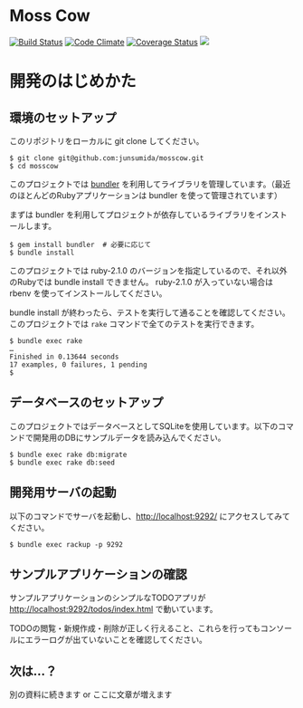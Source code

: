 Moss Cow
=====================
[![Build Status](https://travis-ci.org/junsumida/mosscow.png?branch=master)](https://travis-ci.org/junsumida/mosscow)
[![Code Climate](https://codeclimate.com/github/junsumida/mosscow.png)](https://codeclimate.com/github/junsumida/mosscow)
[![Coverage Status](https://coveralls.io/repos/junsumida/mosscow/badge.png?branch=master)](https://coveralls.io/r/junsumida/mosscow?branch=master)
![](http://1funny.com/wp-content/uploads/2012/05/moscow.jpg)

# 開発のはじめかた

## 環境のセットアップ
このリポジトリをローカルに git clone してください。

```
$ git clone git@github.com:junsumida/mosscow.git
$ cd mosscow
```

このプロジェクトでは [bundler](http://bundler.io/) を利用してライブラリを管理しています。（最近のほとんどのRubyアプリケーションは bundler を使って管理されています）

まずは bundler を利用してプロジェクトが依存しているライブラリをインストールします。

```
$ gem install bundler  # 必要に応じて
$ bundle install
```

このプロジェクトでは ruby-2.1.0 のバージョンを指定しているので、それ以外のRubyでは bundle install できません。
ruby-2.1.0 が入っていない場合は rbenv を使ってインストールしてください。

bundle install が終わったら、テストを実行して通ることを確認してください。
このプロジェクトでは `rake` コマンドで全てのテストを実行できます。

```
$ bundle exec rake
…
Finished in 0.13644 seconds
17 examples, 0 failures, 1 pending
$
```

## データベースのセットアップ
このプロジェクトではデータベースとしてSQLiteを使用しています。以下のコマンドで開発用のDBにサンプルデータを読み込んでください。

```
$ bundle exec rake db:migrate
$ bundle exec rake db:seed
```

## 開発用サーバの起動
以下のコマンドでサーバを起動し、[http://localhost:9292/](http://localhost:9292/) にアクセスしてみてください。

```
$ bundle exec rackup -p 9292
```

## サンプルアプリケーションの確認
サンプルアプリケーションのシンプルなTODOアプリが [http://localhost:9292/todos/index.html](http://localhost:9292/todos/index.html) で動いています。

TODOの閲覧・新規作成・削除が正しく行えること、これらを行ってもコンソールにエラーログが出ていないことを確認してください。

## 次は…？
別の資料に続きます or ここに文章が増えます

